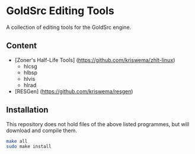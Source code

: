 # GoldSrc Editing Tools #
A collection of editing tools for the GoldSrc engine.

## Content ##
* [Zoner's Half-Life Tools] (https://github.com/kriswema/zhlt-linux)
  * hlcsg
  * hlbsp
  * hlvis
  * hlrad
* [RESGen] (https://github.com/kriswema/resgen)

## Installation ##
This repository does not hold files of the above listed programmes, but will download and compile them.
```bash
make all
sudo make install
```
